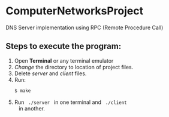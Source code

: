 # ComputerNetworksProject

DNS Server implementation using RPC (Remote Procedure Call)

## Steps to execute the program:
1. Open **Terminal** or any terminal emulator
2. *Change* the directory to location of project files.
3. Delete *server* and *client* files.
4. 	Run:
	```sh
	$ make
	```
5. Run <code> ./server </code> in one terminal and <code> ./client <domain name> </code> in another.